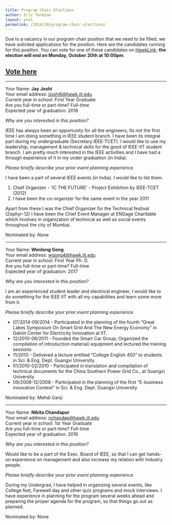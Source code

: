 ```yaml
---
title: Program Chair Elections
author: Eric Tendian
layout: post
permalink: /2014/10/program-chair-elections/
---
```


Due to a vacancy in our program chair position that we need to be filled, we have solicited applications for the position. Here are the candidates running for this position. You can vote for one of these candidates on [HawkLink](https://iit.collegiatelink.net/organization/ieee/election/start/54589); **the election will end on Monday, October 20th at 10:00pm**.

## [Vote here](https://iit.collegiatelink.net/organization/ieee/election/start/54589)

***

Your Name: **Jay Joshi**<br>
Your email address: <jjoshi6@hawk.iit.edu><br>
Current year in school: First Year Graduate<br>
Are you full-time or part-time? Full-time<br>
Expected year of graduation: 2016<br>

*Why are you interested in this position?*

IEEE has always been an opportunity for all the engineers, Its not the first time I am doing something in IEEE student branch. I have been its integral part during my undergraduate (Secretary IEEE-TCET). I would like to use my leadership, management & technical skills for the good of IEEE-IIT student branch. I am pretty much interested in the IEEE activities and I have had a through experience of it in my under graduation (in India).

*Please briefly describe your prior event planning experience.*

I have been a part of several IEEE events (in India). I would like to list them.
1) Chief Organizer - 'IC THE FUTURE' - Project Exhibition by IEEE-TCET (2012)
2) I have been the co-organizer for the same event in the year 2011

Apart from these I was the Chief Organizer for the Technical festival (Zephyr-12)
I have been the Chief Event Manager at ENGage Charitable which involves in organization of technical as well as social events throughout the city of Mumbai.

Nominated by: None

***

Your Name: **Wenlong Gong**<br>
Your email address: <wgong4@hawk.iit.edu><br>
Current year in school: First Year Ph. D.<br>
Are you full-time or part-time? Full-time<br>
Expected year of graduation: 2017<br>

*Why are you interested in this position?*

I am an experienced student leader and electrical engineer, I would like to do something for the IEEE IIT with all my capabilities and learn some more from it.

*Please briefly describe your prior event planning experience.*

* 07/2014-09/2014 - Participated in the planning of the fourth “Great Lakes Symposium On Smart Grid And The New Energy Economy” in Galvin Center for Electricity Innovation at IIT.
* 12/2010-06/2011 - Founded the Smart Car Group; Organized the compilation of introduction material/ equipment and lectured the training sessions
* 11/2010 - Delivered a lecture entitled “College English 450” to students in Sci. & Eng. Dept. Guangxi University
* 01/2010-02/2010 - Participated in translation and compilation of technical documents for the China Southern Power Grid Co., at Guangxi University
* 09/2008-12/2008 - Participated in the planning of the first “E-business innovation Contest” in Sci. & Eng. Dept. Guangxi University

Nominated by: Mehdi Ganji

***

Your Name: **Nikita Chandapur**<br>
Your email address: <nchandap@hawk.iit.edu><br>
Current year in school: 1st Year Graduate<br>
Are you full-time or part-time? Full-time<br>
Expected year of graduation: 2016<br>

*Why are you interested in this position?*

Would like to be a part of the Exec. Board of IEEE, so that I can get hands-on experience on management and also increase my relation with Industry people.

*Please briefly describe your prior event planning experience.*

During my Undergrad, I have helped in organizing several events, like College fest, Farewell day and other quiz programs and mock interviews. I have experience in planning for the program several weeks ahead and preparing the proper agenda for the program, so that things go out as planned.

Nominated by: None
